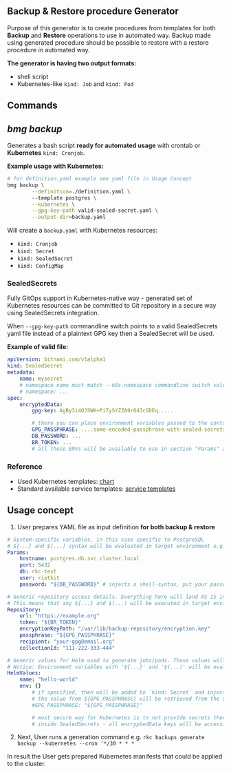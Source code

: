 Backup & Restore procedure Generator
------------------------------------

Purpose of this generator is to create procedures from templates for both **Backup** and **Restore** operations to use in automated way.
Backup made using generated procedure should be possible to restore with a restore procedure in automated way.

**The generator is having two output formats:**
- shell script
- Kubernetes-like `kind: Job` and `kind: Pod`

Commands
--------

## *bmg backup*

Generates a bash script **ready for automated usage** with crontab or **Kubernetes** `kind: Cronjob`.


**Example usage with Kubernetes:**

```bash
# for definition.yaml example see yaml file in Usage Concept
bmg backup \
		--definition=./definition.yaml \ 
		--template postgres \
		--kubernetes \
		--gpg-key-path valid-sealed-secret.yaml \
		--output-dir=backup.yaml
```

Will create a `backup.yaml` with Kubernetes resources:
- `kind: Cronjob`
- `kind: Secret`
- `kind: SealedSecret`
- `kind: ConfigMap`

### SealedSecrets

Fully GitOps support in Kubernetes-native way - generated set of Kubernetes resources can be committed to Git repository in a secure way
using SealedSecrets integration.

When `--gpg-key-path` commandline switch points to a valid SealedSecrets yaml file instead of a plaintext GPG key then a SealedSecret will be used.

**Example of valid file:**

```yaml
apiVersion: bitnami.com/v1alpha1
kind: SealedSecret
metadata:
    name: mysecret
    # namespace name must match --k8s-namespace commandline switch value
    # namespace: ... 
spec:
    encryptedData:
        gpg-key: AgBy3i4OJSWK+PiTySYZZA9rO43cGDEq.....

        # there you can place environment variables passed to the container, for example:
        GPG_PASSPHRASE: ....some-encoded-passphrase-with-sealed-secrets-mechanism...
        DB_PASSWORD: ...
        BR_TOKEN: ...
        # all those ENVs will be available to use in section "Params" and "Repository" in definition.yaml configuration file (--definition)
```

### Reference

- Used Kubernetes templates: [chart](./chart)
- Standard available service templates: [service templates](./templates/backup)

Usage concept
-------------

1. User prepares YAML file as input definition **for both backup & restore**

```yaml
# System-specific variables, in this case specific to PostgreSQL
# ${...} and $(...) syntax will be evaluated in target environment e.g. Kubernetes POD
Params:
    hostname: postgres.db.svc.cluster.local
    port: 5432
    db: rkc-test
    user: riotkit
    password: "${DB_PASSWORD}" # injects a shell-syntax, put your password in a `kind: Secret` and mount as environment variable. You can also use $(cat /mnt/secret) syntax, be aware of newlines!

# Generic repository access details. Everything here will land AS IS into the bash script.
# This means that any ${...} and $(...) will be executed in target environment e.g. inside Kubernetes POD
Repository:
    url: "https://example.org"
    token: "${BR_TOKEN}"
    encryptionKeyPath: "/var/lib/backup-repository/encryption.key"
    passphrase: "${GPG_PASSPHRASE}"
    recipient: "your-gpg@email.org"
    collectionId: "111-222-333-444"

# Generic values for Helm used to generate jobs/pods. Those values will overwrite others.
# Notice: Environment variables with '${...}' and '$(...)' will be evaluated in LOCAL SHELL DURING BUILD
HelmValues:
    name: "hello-world"
    env: {}
        # if specified, then will be added to `kind: Secret` and injected into POD as environment
        # the value from ${GPG_PASSPHRASE} will be retrieved from the SHELL DURING THE BUILD
        #GPG_PASSPHRASE: "${GPG_PASSPHRASE}"

        # most secure way for Kubernetes is to not provide secrets there, but define them as environment variables
        # inside SealedSecrets - all encryptedData keys will be accessible as environment variables inside container
```

2. Next, User runs a generation command e.g. `rkc backups generate backup --kubernetes --cron '*/30 * * *`

In result the User gets prepared Kubernetes manifests that could be applied to the cluster.
